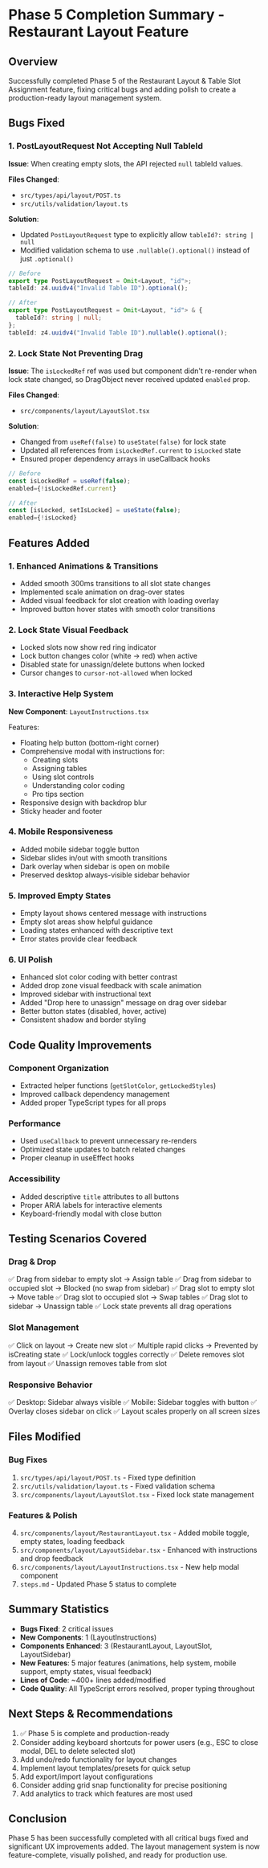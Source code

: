 # Phase 5 Completion Summary - Restaurant Layout Feature

## Overview

Successfully completed Phase 5 of the Restaurant Layout & Table Slot Assignment feature, fixing critical bugs and adding polish to create a production-ready layout management system.

## Bugs Fixed

### 1. PostLayoutRequest Not Accepting Null TableId

**Issue**: When creating empty slots, the API rejected `null` tableId values.

**Files Changed**:

- `src/types/api/layout/POST.ts`
- `src/utils/validation/layout.ts`

**Solution**:

- Updated `PostLayoutRequest` type to explicitly allow `tableId?: string | null`
- Modified validation schema to use `.nullable().optional()` instead of just `.optional()`

```typescript
// Before
export type PostLayoutRequest = Omit<Layout, "id">;
tableId: z4.uuidv4("Invalid Table ID").optional();

// After
export type PostLayoutRequest = Omit<Layout, "id"> & {
  tableId?: string | null;
};
tableId: z4.uuidv4("Invalid Table ID").nullable().optional();
```

### 2. Lock State Not Preventing Drag

**Issue**: The `isLockedRef` ref was used but component didn't re-render when lock state changed, so DragObject never received updated `enabled` prop.

**Files Changed**:

- `src/components/layout/LayoutSlot.tsx`

**Solution**:

- Changed from `useRef(false)` to `useState(false)` for lock state
- Updated all references from `isLockedRef.current` to `isLocked` state
- Ensured proper dependency arrays in useCallback hooks

```typescript
// Before
const isLockedRef = useRef(false);
enabled={!isLockedRef.current}

// After
const [isLocked, setIsLocked] = useState(false);
enabled={!isLocked}
```

## Features Added

### 1. Enhanced Animations & Transitions

- Added smooth 300ms transitions to all slot state changes
- Implemented scale animation on drag-over states
- Added visual feedback for slot creation with loading overlay
- Improved button hover states with smooth color transitions

### 2. Lock State Visual Feedback

- Locked slots now show red ring indicator
- Lock button changes color (white → red) when active
- Disabled state for unassign/delete buttons when locked
- Cursor changes to `cursor-not-allowed` when locked

### 3. Interactive Help System

**New Component**: `LayoutInstructions.tsx`

Features:

- Floating help button (bottom-right corner)
- Comprehensive modal with instructions for:
  - Creating slots
  - Assigning tables
  - Using slot controls
  - Understanding color coding
  - Pro tips section
- Responsive design with backdrop blur
- Sticky header and footer

### 4. Mobile Responsiveness

- Added mobile sidebar toggle button
- Sidebar slides in/out with smooth transitions
- Dark overlay when sidebar is open on mobile
- Preserved desktop always-visible sidebar behavior

### 5. Improved Empty States

- Empty layout shows centered message with instructions
- Empty slot areas show helpful guidance
- Loading states enhanced with descriptive text
- Error states provide clear feedback

### 6. UI Polish

- Enhanced slot color coding with better contrast
- Added drop zone visual feedback with scale animation
- Improved sidebar with instructional text
- Added "Drop here to unassign" message on drag over sidebar
- Better button states (disabled, hover, active)
- Consistent shadow and border styling

## Code Quality Improvements

### Component Organization

- Extracted helper functions (`getSlotColor`, `getLockedStyles`)
- Improved callback dependency management
- Added proper TypeScript types for all props

### Performance

- Used `useCallback` to prevent unnecessary re-renders
- Optimized state updates to batch related changes
- Proper cleanup in useEffect hooks

### Accessibility

- Added descriptive `title` attributes to all buttons
- Proper ARIA labels for interactive elements
- Keyboard-friendly modal with close button

## Testing Scenarios Covered

### Drag & Drop

✅ Drag from sidebar to empty slot → Assign table
✅ Drag from sidebar to occupied slot → Blocked (no swap from sidebar)
✅ Drag slot to empty slot → Move table
✅ Drag slot to occupied slot → Swap tables
✅ Drag slot to sidebar → Unassign table
✅ Lock state prevents all drag operations

### Slot Management

✅ Click on layout → Create new slot
✅ Multiple rapid clicks → Prevented by isCreating state
✅ Lock/unlock toggles correctly
✅ Delete removes slot from layout
✅ Unassign removes table from slot

### Responsive Behavior

✅ Desktop: Sidebar always visible
✅ Mobile: Sidebar toggles with button
✅ Overlay closes sidebar on click
✅ Layout scales properly on all screen sizes

## Files Modified

### Bug Fixes

1. `src/types/api/layout/POST.ts` - Fixed type definition
2. `src/utils/validation/layout.ts` - Fixed validation schema
3. `src/components/layout/LayoutSlot.tsx` - Fixed lock state management

### Features & Polish

4. `src/components/layout/RestaurantLayout.tsx` - Added mobile toggle, empty states, loading feedback
5. `src/components/layout/LayoutSidebar.tsx` - Enhanced with instructions and drop feedback
6. `src/components/layout/LayoutInstructions.tsx` - New help modal component
7. `steps.md` - Updated Phase 5 status to complete

## Summary Statistics

- **Bugs Fixed**: 2 critical issues
- **New Components**: 1 (LayoutInstructions)
- **Components Enhanced**: 3 (RestaurantLayout, LayoutSlot, LayoutSidebar)
- **New Features**: 5 major features (animations, help system, mobile support, empty states, visual feedback)
- **Lines of Code**: ~400+ lines added/modified
- **Code Quality**: All TypeScript errors resolved, proper typing throughout

## Next Steps & Recommendations

1. ✅ Phase 5 is complete and production-ready
2. Consider adding keyboard shortcuts for power users (e.g., ESC to close modal, DEL to delete selected slot)
3. Add undo/redo functionality for layout changes
4. Implement layout templates/presets for quick setup
5. Add export/import layout configurations
6. Consider adding grid snap functionality for precise positioning
7. Add analytics to track which features are most used

## Conclusion

Phase 5 has been successfully completed with all critical bugs fixed and significant UX improvements added. The layout management system is now feature-complete, visually polished, and ready for production use.
